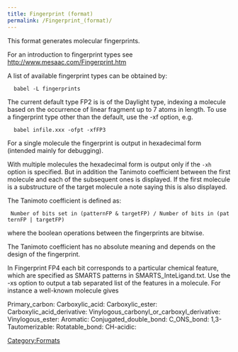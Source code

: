 ```yaml
---
title: Fingerprint (format)
permalink: /Fingerprint_(format)/
---
```


This format generates molecular fingerprints.

For an introduction to fingerprint types see <http://www.mesaac.com/Fingerprint.htm>

A list of available fingerprint types can be obtained by:

      babel -L fingerprints

The current default type FP2 is is of the Daylight type, indexing a molecule based on the occurrence of linear fragment up to 7 atoms in length. To use a fingerprint type other than the default, use the -xf option, e.g.

      babel infile.xxx -ofpt -xfFP3

For a single molecule the fingerprint is output in hexadecimal form (intended mainly for debugging).

With multiple molecules the hexadecimal form is output only if the `-xh` option is specified. But in addition the Tanimoto coefficient between the first molecule and each of the subsequent ones is displayed. If the first molecule is a substructure of the target molecule a note saying this is also displayed.

The Tanimoto coefficient is defined as:

` Number of bits set in (patternFP & targetFP) / Number of bits in (patternFP | targetFP)`

where the boolean operations between the fingerprints are bitwise.

The Tanimoto coefficient has no absolute meaning and depends on the design of the fingerprint.

In Fingerprint FP4 each bit corresponds to a particular chemical feature, which are specified as SMARTS patterns in SMARTS_InteLigand.txt. Use the -xs option to output a tab separated list of the features in a molecule. For instance a well-known molecule gives

Primary_carbon: Carboxylic_acid: Carboxylic_ester: Carboxylic_acid_derivative: Vinylogous_carbonyl_or_carboxyl_derivative: Vinylogous_ester: Aromatic: Conjugated_double_bond: C_ONS_bond: 1,3-Tautomerizable: Rotatable_bond: CH-acidic:

[Category:Formats](/Category:Formats "wikilink")